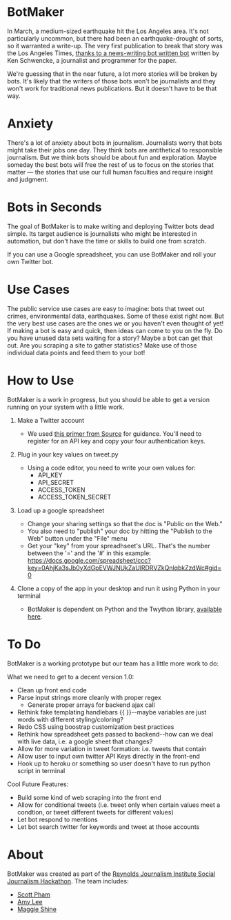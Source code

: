 BotMaker
==========

In March, a medium-sized earthquake hit the Los Angeles area.  It's not particularly uncommon, but there had been an earthquake-drought of sorts, so it warranted a write-up. The very first publication to break that story was the Los Angeles Times, [thanks to a news-writing bot written bot](http://www.slate.com/blogs/future_tense/2014/03/17/quakebot_los_angeles_times_robot_journalist_writes_article_on_la_earthquake.html) written by Ken Schwencke, a journalist and programmer for the paper.

We're guessing that in the near future, a lot more stories will be broken by bots. It's likely that the writers of those bots won't be journalists and they won't work for traditional news publications.  But it doesn't have to be that way.

Anxiety
========
There's a lot of anxiety about bots in journalism. Journalists worry that bots might take their jobs one day. They think bots are antithetical to responsible journalism. But we think bots should be about fun and exploration. Maybe someday the best bots will free the rest of us to focus on the stories that matter — the stories that use our full human faculties and require insight and judgment. 

Bots in Seconds
===============
The goal of BotMaker is to make writing and deploying Twitter bots dead simple. Its target audience is journalists who might be interested in automation, but don't have the time or skills to build one from scratch.

If you can use a Google spreadsheet, you can use BotMaker and roll your own Twitter bot.

Use Cases
============
The public service use cases are easy to imagine: bots that tweet out crimes, environmental data, earthquakes.  Some of these exist right now.  But the very best use cases are the ones we or you haven't even thought of yet! If making a bot is easy and quick, then ideas can come to you on the fly. Do you have unused data sets waiting for a story? Maybe a bot can get that out.  Are you scraping a site to gather statistics? Make use of those individual data points and feed them to your bot!

How to Use
==========
BotMaker is a work in progress, but you should be able to get a version running on your system with a little work.

1. Make a Twitter account
	- We used [this primer from Source](https://source.opennews.org/en-US/articles/botmaking-primer/) for guidance. You'll need to register for an API key and copy your four authentication keys.

2. Plug in your key values on tweet.py
	- Using a code editor, you need to write your own values for:
		- API_KEY  
		- API_SECRET  
		- ACCESS_TOKEN  
		- ACCESS_TOKEN_SECRET  

3. Load up a google spreadsheet
	- Change your sharing settings so that the doc is "Public on the Web."
	- You also need to "publish" your doc by hitting the "Publish to the Web" button under the "File" menu
  	-  Get your "key" from your spreadhseet's URL. That's the number between the '=' and the '#' in this example: https://docs.google.com/spreadsheet/ccc?key=0AhjKa3sJb0yXdGpEVWJNUkZaUlRDRVZkQnlqbkZzdWc#gid=0

4. Clone a copy of the app in your desktop and run it using Python in your terminal
  	- BotMaker is dependent on Python and the Twython library, [available here](https://github.com/ryanmcgrath/twython).

To Do
=======
BotMaker is a working prototype but our team has a little more work to do:

What we need to get to a decent version 1.0:
- Clean up front end code
- Parse input strings more cleanly with proper regex
  - Generate proper arrays for backend ajax call
- Rethink fake templating handlebars {{ }}--maybe variables are just words with different styling/coloring?
- Redo CSS using boostrap customization best practices
- Rethink how spreadsheet gets passed to backend--how can we deal with live data, i.e. a google sheet that changes?
- Allow for more variation in tweet formation: i.e. tweets that contain
- Allow user to input own twitter API Keys directly in the front-end
- Hook up to heroku or something so user doesn't have to run python script in terminal

Cool Future Features:
- Build some kind of web scraping into the front end
- Allow for conditional tweets (i.e. tweet only when certain values meet a condtion, or tweet different tweets for different values)
- Let bot respond to mentions
- Let bot search twitter for keywords and tweet at those accounts



About
======
BotMaker was created as part of the [Reynolds Journalism Institute Social Journalism Hackathon](http://www.rjionline.org/hackathon). The team includes:  
  - [Scott Pham](https://twitter.com/scottpham)  
  - [Amy Lee](https://www.linkedin.com/in/amylibra)  
  - [Maggie Shine](https://twitter.com/magksh)
